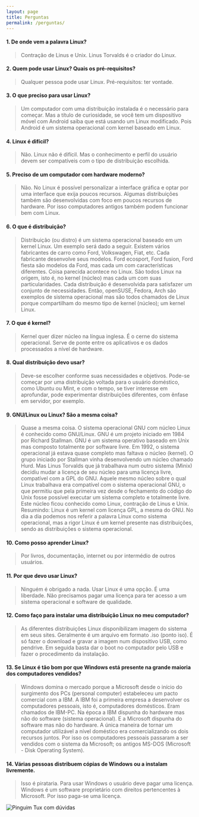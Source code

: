 ```yaml
---
layout: page
title: Perguntas
permalink: /perguntas/
---
```

#### 1. De onde vem a palavra Linux?
> Contração de Linus e Unix. Linus Torvalds é o criador do Linux.

#### 2. Quem pode usar Linux? Quais os pré-requisitos?
> Qualquer pessoa pode usar Linux. Pré-requisitos: ter vontade.

#### 3. O que preciso para usar Linux?
> Um computador com uma distribuição instalada é o necessário para começar. Mas a título de curiosidade, se você tem um dispositivo móvel com Android saiba que está usando um Linux modificado. Pois Android é um sistema operacional com kernel baseado em Linux.

#### 4. Linux é difícil?
> Não. Linux não é difícil. Mas o conhecimento e perfil do usuário devem ser compatíveis com o tipo de distribuição escolhida.

#### 5. Preciso de um computador com hardware moderno?
> Não. No Linux é possível personalizar a interface gráfica e optar por uma interface que exija poucos recursos. Algumas distribuições também são desenvolvidas com foco em poucos recursos de hardware. Por isso computadores antigos também podem funcionar bem com Linux.

#### 6. O que é distribuição?
> Distribuição (ou distro) é um sistema operacional baseado em um kernel Linux. Um exemplo será dado a seguir. Existem vários fabricantes de carro como Ford, Volkswagen, Fiat, etc. Cada fabricante desenvolve seus modelos. Ford ecosport, Ford fusion, Ford fiesta são modelos da Ford, mas cada um com características diferentes. Coisa parecida acontece no Linux. São todos Linux na origem, isto é, no kernel (núcleo) mas cada um com suas particularidades. Cada distribuição é desenvolvida para satisfazer um conjunto de necessidades. Então, openSUSE, Fedora, Arch são exemplos de sistema operacional mas são todos chamados de Linux porque compartilham do mesmo tipo de kernel (núcleo); um kernel Linux.

#### 7. O que é kernel?
> Kernel quer dizer núcleo na língua inglesa. É o cerne do sistema operacional. Serve de ponte entre os aplicativos e os dados processados a nível de hardware.

#### 8. Qual distribuição devo usar?
> Deve-se escolher conforme suas necessidades e objetivos. Pode-se começar por uma distribuição voltada para o usuário doméstico, como Ubuntu ou Mint, e com o tempo, se tiver interesse em aprofundar, pode experimentar distribuições diferentes, com ênfase em servidor, por exemplo.

#### 9. GNU/Linux ou Linux? São a mesma coisa?
> Quase a mesma coisa. O sistema operacional GNU com núcleo Linux é conhecido como GNU/Linux. GNU é um projeto iniciado em 1984 por Richard Stallman. GNU é um sistema operativo baseado em Unix mas composto totalmente por software livre. Em 1992, o sistema operacional já estava quase completo mas faltava o núcleo (kernel). O grupo iniciado por Stallman vinha desenvolvendo um núcleo chamado Hurd. Mas Linus Torvalds que já trabalhava num outro sistema (Minix) decidiu mudar a licença de seu núcleo para uma licença livre, compatível com a GPL do GNU. Aquele mesmo núcleo sobre o qual Linux trabalhava era compatível com o sistema operacional GNU, o que permitiu que pela primeira vez desde o fechamento do código do Unix fosse possível executar um sistema completo e totalmente livre. Este núcleo ficou conhecido como Linux, contração de Linus e Unix. Resumindo: Linux é um kernel com licença GPL, a mesma do GNU. No dia a dia podemos nos referir a palavra Linux como sistema operacional, mas a rigor Linux é um kernel presente nas distribuições, sendo as distribuições o sistema operacional.

#### 10. Como posso aprender Linux?
> Por livros, documentação, internet ou por intermédio de outros usuários.

#### 11. Por que devo usar Linux?
> Ninguém é obrigado a nada. Usar Linux é uma opção. É uma liberdade. Não precisamos pagar uma licença para ter acesso a um sistema operacional e software de qualidade.

#### 12. Como faço para instalar uma distribuição Linux no meu computador?
> As diferentes distribuições Linux disponibilizam imagem do sistema em seus sites. Geralmente é um arquivo em formato .iso (ponto iso). É só fazer o download e gravar a imagem num dispositivo USB, como pendrive. Em seguida basta dar o boot no computador pelo USB e fazer o procedimento da instalação.

#### 13. Se Linux é tão bom por que Windows está presente na grande maioria dos computadores vendidos?
> Windows domina o mercado porque a Microsoft desde o início do surgimento dos PCs (personal computer) estabeleceu um pacto comercial com a IBM. A IBM foi a primeira empresa a desenvolver os computadores pessoais, isto é, computadores domésticos. Eram chamados de IBM-PC. Na época a IBM dispunha do hardware mas não do software (sistema operacional). E a Microsoft dispunha do software mas não do hardware. A única maneira de tornar um computador utilizável a nível doméstico era comercializando os dois recursos juntos. Por isso os computadores pessoais passaram a ser vendidos com o sistema da Microsoft; os antigos MS-DOS (Microsoft - Disk Operating System).

#### 14. Várias pessoas distribuem cópias de Windows ou a instalam livremente.
> Isso é pirataria. Para usar Windows o usuário deve pagar uma licença. Windows é um software proprietário com direitos pertencentes à Microsoft. Por isso paga-se uma licença.

![Pinguim Tux com dúvidas](https://raw.githubusercontent.com/JubittLinux/jubittlinux.github.io/master/img/linux_question.jpg)
